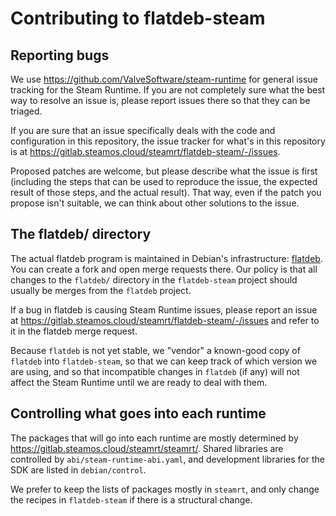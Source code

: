 Contributing to flatdeb-steam
=============================

<!-- This document:
Copyright 2020 Collabora Ltd.
SPDX-License-Identifier: MIT
-->

Reporting bugs
--------------

We use <https://github.com/ValveSoftware/steam-runtime> for general
issue tracking for the Steam Runtime. If you are not completely sure
what the best way to resolve an issue is, please report issues there
so that they can be triaged.

If you are sure that an issue specifically deals with the code and
configuration in this repository, the issue tracker for what's in
this repository is at
<https://gitlab.steamos.cloud/steamrt/flatdeb-steam/-/issues>.

Proposed patches are welcome, but please describe what the issue is first
(including the steps that can be used to reproduce the issue, the expected
result of those steps, and the actual result). That way, even if the
patch you propose isn't suitable, we can think about other solutions to
the issue.

The flatdeb/ directory
----------------------

The actual flatdeb program is maintained in Debian's infrastructure:
[flatdeb](https://salsa.debian.org/smcv/flatdeb). You can create a fork
and open merge requests there. Our policy is that all changes to the
`flatdeb/` directory in the `flatdeb-steam` project should usually be
merges from the `flatdeb` project.

If a bug in flatdeb is causing Steam Runtime issues, please report an
issue at <https://gitlab.steamos.cloud/steamrt/flatdeb-steam/-/issues>
and refer to it in the flatdeb merge request.

Because `flatdeb` is not yet stable, we "vendor" a known-good copy of
`flatdeb` into `flatdeb-steam`, so that we can keep track of which version
we are using, and so that incompatible changes in `flatdeb` (if any)
will not affect the Steam Runtime until we are ready to deal with them.

Controlling what goes into each runtime
---------------------------------------

The packages that will go into each runtime are mostly determined by
<https://gitlab.steamos.cloud/steamrt/steamrt/>. Shared libraries are
controlled by `abi/steam-runtime-abi.yaml`, and development libraries
for the SDK are listed in `debian/control`.

We prefer to keep the lists of packages mostly in `steamrt`, and only
change the recipes in `flatdeb-steam` if there is a structural change.
